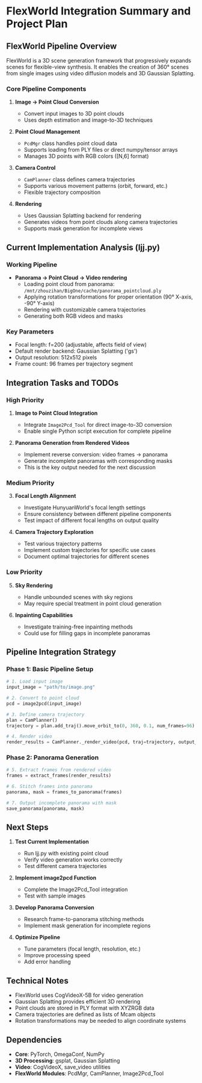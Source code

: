 # FlexWorld Integration Summary and Project Plan

## FlexWorld Pipeline Overview

FlexWorld is a 3D scene generation framework that progressively expands scenes for flexible-view synthesis. It enables the creation of 360° scenes from single images using video diffusion models and 3D Gaussian Splatting.

### Core Pipeline Components

1. **Image → Point Cloud Conversion**
   - Convert input images to 3D point clouds
   - Uses depth estimation and image-to-3D techniques

2. **Point Cloud Management** 
   - `PcdMgr` class handles point cloud data
   - Supports loading from PLY files or direct numpy/tensor arrays
   - Manages 3D points with RGB colors ([N,6] format)

3. **Camera Control**
   - `CamPlanner` class defines camera trajectories
   - Supports various movement patterns (orbit, forward, etc.)
   - Flexible trajectory composition

4. **Rendering**
   - Uses Gaussian Splatting backend for rendering
   - Generates videos from point clouds along camera trajectories
   - Supports mask generation for incomplete views

## Current Implementation Analysis (ljj.py)

### Working Pipeline
- **Panorama → Point Cloud → Video rendering**
  - Loading point cloud from panorama: `/mnt/zhouzihan/BigOne/cache/panorama_pointcloud.ply`
  - Applying rotation transformations for proper orientation (90° X-axis, -90° Y-axis)
  - Rendering with customizable camera trajectories
  - Generating both RGB videos and masks

### Key Parameters
- Focal length: f=200 (adjustable, affects field of view)
- Default render backend: Gaussian Splatting ('gs')
- Output resolution: 512x512 pixels
- Frame count: 96 frames per trajectory segment

## Integration Tasks and TODOs

### High Priority
1. **Image to Point Cloud Integration**
   - Integrate `Image2Pcd_Tool` for direct image-to-3D conversion
   - Enable single Python script execution for complete pipeline

2. **Panorama Generation from Rendered Videos**
   - Implement reverse conversion: video frames → panorama
   - Generate incomplete panoramas with corresponding masks
   - This is the key output needed for the next discussion

### Medium Priority
3. **Focal Length Alignment**
   - Investigate HunyuanWorld's focal length settings
   - Ensure consistency between different pipeline components
   - Test impact of different focal lengths on output quality

4. **Camera Trajectory Exploration**
   - Test various trajectory patterns
   - Implement custom trajectories for specific use cases
   - Document optimal trajectories for different scenes

### Low Priority
5. **Sky Rendering**
   - Handle unbounded scenes with sky regions
   - May require special treatment in point cloud generation

6. **Inpainting Capabilities**
   - Investigate training-free inpainting methods
   - Could use for filling gaps in incomplete panoramas

## Pipeline Integration Strategy

### Phase 1: Basic Pipeline Setup
```python
# 1. Load input image
input_image = "path/to/image.png"

# 2. Convert to point cloud
pcd = image2pcd(input_image)

# 3. Define camera trajectory
plan = CamPlanner()
trajectory = plan.add_traj().move_orbit_to(0, 360, 0.1, num_frames=96).finish()

# 4. Render video
render_results = CamPlanner._render_video(pcd, traj=trajectory, output_path='output.mp4')
```

### Phase 2: Panorama Generation
```python
# 5. Extract frames from rendered video
frames = extract_frames(render_results)

# 6. Stitch frames into panorama
panorama, mask = frames_to_panorama(frames)

# 7. Output incomplete panorama with mask
save_panorama(panorama, mask)
```

## Next Steps

1. **Test Current Implementation**
   - Run ljj.py with existing point cloud
   - Verify video generation works correctly
   - Test different camera trajectories

2. **Implement image2pcd Function**
   - Complete the Image2Pcd_Tool integration
   - Test with sample images

3. **Develop Panorama Conversion**
   - Research frame-to-panorama stitching methods
   - Implement mask generation for incomplete regions

4. **Optimize Pipeline**
   - Tune parameters (focal length, resolution, etc.)
   - Improve processing speed
   - Add error handling

## Technical Notes

- FlexWorld uses CogVideoX-5B for video generation
- Gaussian Splatting provides efficient 3D rendering
- Point clouds are stored in PLY format with XYZRGB data
- Camera trajectories are defined as lists of Mcam objects
- Rotation transformations may be needed to align coordinate systems

## Dependencies

- **Core**: PyTorch, OmegaConf, NumPy
- **3D Processing**: gsplat, Gaussian Splatting
- **Video**: CogVideoX, save_video utilities
- **FlexWorld Modules**: PcdMgr, CamPlanner, Image2Pcd_Tool